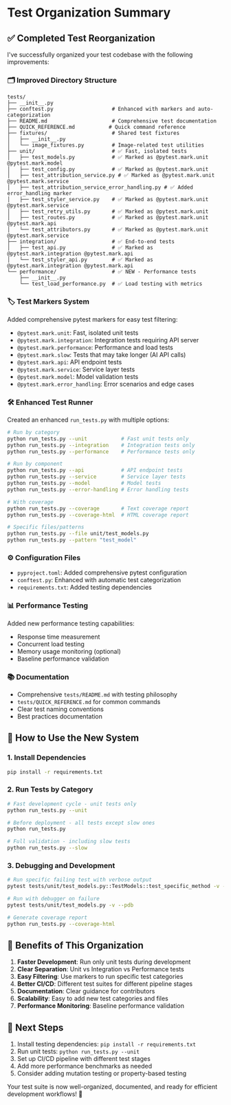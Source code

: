 # Test Organization Summary

## ✅ Completed Test Reorganization

I've successfully organized your test codebase with the following improvements:

### 🗂️ **Improved Directory Structure**
```
tests/
├── __init__.py
├── conftest.py                   # Enhanced with markers and auto-categorization
├── README.md                     # Comprehensive test documentation  
├── QUICK_REFERENCE.md           # Quick command reference
├── fixtures/                     # Shared test fixtures
│   ├── __init__.py
│   └── image_fixtures.py         # Image-related test utilities
├── unit/                         # ✅ Fast, isolated tests
│   ├── test_models.py            # ✅ Marked as @pytest.mark.unit @pytest.mark.model
│   ├── test_config.py            # ✅ Marked as @pytest.mark.unit
│   ├── test_attribution_service.py # ✅ Marked as @pytest.mark.unit @pytest.mark.service
│   ├── test_attribution_service_error_handling.py # ✅ Added error_handling marker
│   ├── test_styler_service.py    # ✅ Marked as @pytest.mark.unit @pytest.mark.service  
│   ├── test_retry_utils.py       # ✅ Marked as @pytest.mark.unit
│   ├── test_routes.py            # ✅ Marked as @pytest.mark.unit @pytest.mark.api
│   └── test_attributors.py       # ✅ Marked as @pytest.mark.unit @pytest.mark.service
├── integration/                  # ✅ End-to-end tests
│   ├── test_api.py               # ✅ Marked as @pytest.mark.integration @pytest.mark.api
│   └── test_styler_api.py        # ✅ Marked as @pytest.mark.integration @pytest.mark.api
└── performance/                  # ✅ NEW - Performance tests
    ├── __init__.py
    └── test_load_performance.py  # ✅ Load testing with metrics
```

### 🏷️ **Test Markers System**
Added comprehensive pytest markers for easy test filtering:

- `@pytest.mark.unit`: Fast, isolated unit tests
- `@pytest.mark.integration`: Integration tests requiring API server  
- `@pytest.mark.performance`: Performance and load tests
- `@pytest.mark.slow`: Tests that may take longer (AI API calls)
- `@pytest.mark.api`: API endpoint tests
- `@pytest.mark.service`: Service layer tests
- `@pytest.mark.model`: Model validation tests
- `@pytest.mark.error_handling`: Error scenarios and edge cases

### 🛠️ **Enhanced Test Runner**
Created an enhanced `run_tests.py` with multiple options:

```bash
# Run by category
python run_tests.py --unit           # Fast unit tests only
python run_tests.py --integration    # Integration tests only  
python run_tests.py --performance    # Performance tests only

# Run by component
python run_tests.py --api            # API endpoint tests
python run_tests.py --service        # Service layer tests
python run_tests.py --model          # Model tests
python run_tests.py --error-handling # Error handling tests

# With coverage
python run_tests.py --coverage       # Text coverage report
python run_tests.py --coverage-html  # HTML coverage report

# Specific files/patterns
python run_tests.py --file unit/test_models.py
python run_tests.py --pattern "test_model"
```

### ⚙️ **Configuration Files**
- `pyproject.toml`: Added comprehensive pytest configuration
- `conftest.py`: Enhanced with automatic test categorization
- `requirements.txt`: Added testing dependencies

### 📊 **Performance Testing**
Added new performance testing capabilities:
- Response time measurement
- Concurrent load testing  
- Memory usage monitoring (optional)
- Baseline performance validation

### 📚 **Documentation**
- Comprehensive `tests/README.md` with testing philosophy
- `tests/QUICK_REFERENCE.md` for common commands
- Clear test naming conventions
- Best practices documentation

## 🚀 **How to Use the New System**

### 1. Install Dependencies
```bash
pip install -r requirements.txt
```

### 2. Run Tests by Category
```bash
# Fast development cycle - unit tests only
python run_tests.py --unit

# Before deployment - all tests except slow ones  
python run_tests.py

# Full validation - including slow tests
python run_tests.py --slow
```

### 3. Debugging and Development
```bash
# Run specific failing test with verbose output
pytest tests/unit/test_models.py::TestModels::test_specific_method -v -s

# Run with debugger on failure
pytest tests/unit/test_models.py -v --pdb

# Generate coverage report
python run_tests.py --coverage-html
```

## 🎯 **Benefits of This Organization**

1. **Faster Development**: Run only unit tests during development
2. **Clear Separation**: Unit vs Integration vs Performance tests
3. **Easy Filtering**: Use markers to run specific test categories
4. **Better CI/CD**: Different test suites for different pipeline stages
5. **Documentation**: Clear guidance for contributors
6. **Scalability**: Easy to add new test categories and files
7. **Performance Monitoring**: Baseline performance validation

## 🔄 **Next Steps**

1. Install testing dependencies: `pip install -r requirements.txt`
2. Run unit tests: `python run_tests.py --unit`
3. Set up CI/CD pipeline with different test stages
4. Add more performance benchmarks as needed
5. Consider adding mutation testing or property-based testing

Your test suite is now well-organized, documented, and ready for efficient development workflows! 🎉
